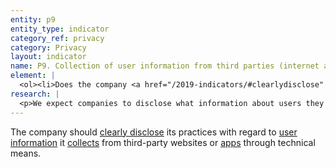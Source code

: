 ```yaml
---
entity: p9
entity_type: indicator
category_ref: privacy
category: Privacy
layout: indicator
name: P9. Collection of user information from third parties (internet and mobile ecosystem companies)
element: | 
  <ol><li>Does the company <a href="/2019-indicators/#clearlydisclose" target="_blank" rel="noopener">clearly disclose</a> what user information it collects from third-party websites through technical means?</li><li>Does the company clearly explain how it collects user information from third parties through technical means?</li><li>Does the company <a href="/2019-indicators/#clearlydisclose" target="_blank" rel="noopener">clearly disclose</a> its purpose for collecting <a href="/2019-indicators/#userinformation" target="_blank" rel="noopener">user information</a> from third parties through technical means?</li><li>Does the company <a href="/2019-indicators/#clearlydisclose" target="_blank" rel="noopener">clearly disclose</a> how long it retains the <a href="/2019-indicators/#userinformation" target="_blank" rel="noopener">user information</a> it collects from third parties through technical means?</li><li>Does the company <a href="/2019-indicators/#clearlydisclose" target="_blank" rel="noopener">clearly disclose</a> that it respects <a href="/2019-indicators/#usergeneratedsignals" target="_blank" rel="noopener">user-generated signals</a> to opt-out of data collection?</li></ol>
research: | 
  <p>We expect companies to disclose what information about users they collect from third parties, which in this case typically means information collected from third-party websites or apps through technical means, for instance through cookies, plug-ins, or widgets. Company disclosure of these practices helps users understand if and how their activities are being tracked by companies even when they are not on a host company&rsquo;s website or are a user of a particular service or platform.</p><p><strong>Potential sources:</strong></p><ul><li>Company privacy policy</li><li>Company policy on third parties</li></ul>
---
```

The company should [clearly disclose](/2019-indicators/#clearlydisclose) its practices with regard to [user information](/2019-indicators/#userinformation) it [collects](/2019-indicators/#collect) from third-party websites or [apps](/2019-indicators/#app) through technical means.